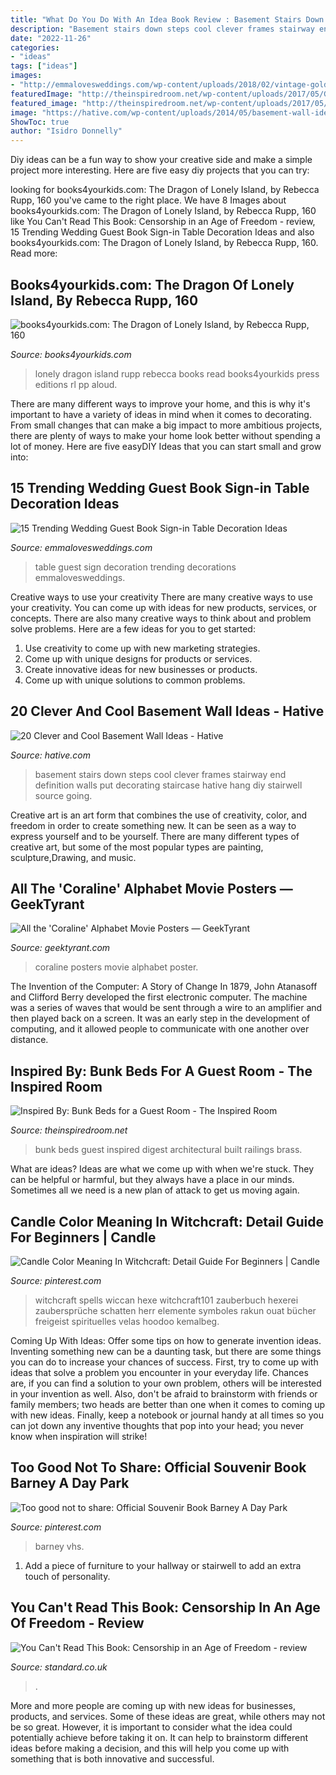 ```yaml
---
title: "What Do You Do With An Idea Book Review : Basement Stairs Down Steps Cool Clever Frames Stairway End Definition Walls Put Decorating Staircase Hative Hang Diy Stairwell Source Going"
description: "Basement stairs down steps cool clever frames stairway end definition walls put decorating staircase hative hang diy stairwell source going"
date: "2022-11-26"
categories:
- "ideas"
tags: ["ideas"]
images:
- "http://emmalovesweddings.com/wp-content/uploads/2018/02/vintage-gold-wedding-guest-book-sign-in-table-decorations.jpg"
featuredImage: "http://theinspiredroom.net/wp-content/uploads/2017/05/Gray-built-in-bunk-beds-with-brass-railings-architectural-digest.jpg"
featured_image: "http://theinspiredroom.net/wp-content/uploads/2017/05/Gray-built-in-bunk-beds-with-brass-railings-architectural-digest.jpg"
image: "https://hative.com/wp-content/uploads/2014/05/basement-wall-ideas/6-photo-wall-basement.jpg"
ShowToc: true
author: "Isidro Donnelly"
---
```



Diy ideas can be a fun way to show your creative side and make a simple project more interesting. Here are five easy diy projects that you can try: 

	

		
looking for books4yourkids.com: The Dragon of Lonely Island, by Rebecca Rupp, 160 you've came to the right place. We have 8 Images about books4yourkids.com: The Dragon of Lonely Island, by Rebecca Rupp, 160 like You Can&#039;t Read This Book: Censorship in an Age of Freedom - review, 15 Trending Wedding Guest Book Sign-in Table Decoration Ideas and also books4yourkids.com: The Dragon of Lonely Island, by Rebecca Rupp, 160. Read more:
		
    
## Books4yourkids.com: The Dragon Of Lonely Island, By Rebecca Rupp, 160

<img loading=lazy src="http://3.bp.blogspot.com/_zc8FZ1I-zKs/SmCtJ6_pBYI/AAAAAAAABsE/ZnEUwgnhMz4/w1200-h630-p-nu/14402201.JPG.jpeg" onerror="this.onerror=null;this.src='https://tse2.mm.bing.net/th?id=OIP._qyZPhYBVVLFGK9myQxjrQAAAA&amp;pid=15.1';" alt="books4yourkids.com: The Dragon of Lonely Island, by Rebecca Rupp, 160">

_Source: books4yourkids.com_

>lonely dragon island rupp rebecca books read books4yourkids press editions rl pp aloud. 

	

There are many different ways to improve your home, and this is why it's important to have a variety of ideas in mind when it comes to decorating. From small changes that can make a big impact to more ambitious projects, there are plenty of ways to make your home look better without spending a lot of money. Here are five easyDIY Ideas that you can start small and grow into: 

    
## 15 Trending Wedding Guest Book Sign-in Table Decoration Ideas

<img loading=lazy src="http://emmalovesweddings.com/wp-content/uploads/2018/02/vintage-gold-wedding-guest-book-sign-in-table-decorations.jpg" onerror="this.onerror=null;this.src='https://tse1.mm.bing.net/th?id=OIP.VfYtNy1TR8staiUUgBhxhAHaLH&amp;pid=15.1';" alt="15 Trending Wedding Guest Book Sign-in Table Decoration Ideas">

_Source: emmalovesweddings.com_

>table guest sign decoration trending decorations emmalovesweddings. 

	

Creative ways to use your creativity
There are many creative ways to use your creativity. You can come up with ideas for new products, services, or concepts. There are also many creative ways to think about and problem solve problems. Here are a few ideas for you to get started:
1) Use creativity to come up with new marketing strategies.
2) Come up with unique designs for products or services.
3) Create innovative ideas for new businesses or products.
4) Come up with unique solutions to common problems.

    
## 20 Clever And Cool Basement Wall Ideas - Hative

<img loading=lazy src="https://hative.com/wp-content/uploads/2014/05/basement-wall-ideas/6-photo-wall-basement.jpg" onerror="this.onerror=null;this.src='https://tse4.mm.bing.net/th?id=OIP.ROvQT7L-4lhNAQJN3L0IpQHaLh&amp;pid=15.1';" alt="20 Clever and Cool Basement Wall Ideas - Hative">

_Source: hative.com_

>basement stairs down steps cool clever frames stairway end definition walls put decorating staircase hative hang diy stairwell source going. 

	

Creative art is an art form that combines the use of creativity, color, and freedom in order to create something new. It can be seen as a way to express yourself and to be yourself. There are many different types of creative art, but some of the most popular types are painting, sculpture,Drawing, and music.

    
## All The &#039;Coraline&#039; Alphabet Movie Posters — GeekTyrant

<img loading=lazy src="http://s3.media.squarespace.com/production/465215/5307878/wp-content/uploads/2008/12/coraline24_large.jpg" onerror="this.onerror=null;this.src='https://tse1.mm.bing.net/th?id=OIP.rnwUiCsyU_PtXkpfposzFQHaK9&amp;pid=15.1';" alt="All the &#039;Coraline&#039; Alphabet Movie Posters — GeekTyrant">

_Source: geektyrant.com_

>coraline posters movie alphabet poster. 

	

The Invention of the Computer: A Story of Change
In 1879, John Atanasoff and Clifford Berry developed the first electronic computer. The machine was a series of waves that would be sent through a wire to an amplifier and then played back on a screen. It was an early step in the development of computing, and it allowed people to communicate with one another over distance.

    
## Inspired By: Bunk Beds For A Guest Room - The Inspired Room

<img loading=lazy src="http://theinspiredroom.net/wp-content/uploads/2017/05/Gray-built-in-bunk-beds-with-brass-railings-architectural-digest.jpg" onerror="this.onerror=null;this.src='https://tse1.mm.bing.net/th?id=OIP.3jMcY4UT50lxmZmEQ1CdfAHaKA&amp;pid=15.1';" alt="Inspired By: Bunk Beds for a Guest Room - The Inspired Room">

_Source: theinspiredroom.net_

>bunk beds guest inspired digest architectural built railings brass. 

	

What are ideas?
Ideas are what we come up with when we're stuck. They can be helpful or harmful, but they always have a place in our minds. Sometimes all we need is a new plan of attack to get us moving again.

    
## Candle Color Meaning In Witchcraft: Detail Guide For Beginners | Candle

<img loading=lazy src="https://i.pinimg.com/736x/fe/41/40/fe4140f193c2ddb05303e6526529a109.jpg" onerror="this.onerror=null;this.src='https://tse2.mm.bing.net/th?id=OIP.MhBHM-HEvMxgzwK08GrFVwHaLG&amp;pid=15.1';" alt="Candle Color Meaning In Witchcraft: Detail Guide For Beginners | Candle">

_Source: pinterest.com_

>witchcraft spells wiccan hexe witchcraft101 zauberbuch hexerei zaubersprüche schatten herr elemente symboles rakun ouat bücher freigeist spirituelles velas hoodoo kemalbeg. 

	

Coming Up With Ideas: Offer some tips on how to generate invention ideas.
Inventing something new can be a daunting task, but there are some things you can do to increase your chances of success. First, try to come up with ideas that solve a problem you encounter in your everyday life. Chances are, if you can find a solution to your own problem, others will be interested in your invention as well. Also, don't be afraid to brainstorm with friends or family members; two heads are better than one when it comes to coming up with new ideas. Finally, keep a notebook or journal handy at all times so you can jot down any inventive thoughts that pop into your head; you never know when inspiration will strike!

    
## Too Good Not To Share: Official Souvenir Book Barney A Day Park

<img loading=lazy src="https://i.pinimg.com/736x/2b/ce/d4/2bced409c8dddb7665f6f16279c44f44.jpg" onerror="this.onerror=null;this.src='https://tse4.mm.bing.net/th?id=OIP.67779iiHWm1FsIBPwUh7CgHaLM&amp;pid=15.1';" alt="Too good not to share: Official Souvenir Book Barney A Day Park">

_Source: pinterest.com_

>barney vhs. 

	

1. Add a piece of furniture to your hallway or stairwell to add an extra touch of personality.

    
## You Can&#039;t Read This Book: Censorship In An Age Of Freedom - Review

<img loading=lazy src="https://static.standard.co.uk/s3fs-public/thumbnails/image/2012/01/03/09/burning-flag-415.jpg" onerror="this.onerror=null;this.src='https://tse4.mm.bing.net/th?id=OIP.iiC13aUmAytuixjS2orWrwAAAA&amp;pid=15.1';" alt="You Can&#039;t Read This Book: Censorship in an Age of Freedom - review">

_Source: standard.co.uk_

>. 

	

More and more people are coming up with new ideas for businesses, products, and services. Some of these ideas are great, while others may not be so great. However, it is important to consider what the idea could potentially achieve before taking it on. It can help to brainstorm different ideas before making a decision, and this will help you come up with something that is both innovative and successful.

